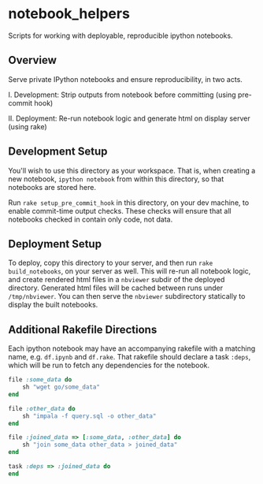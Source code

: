 notebook_helpers
============

Scripts for working with deployable, reproducible ipython notebooks.

## Overview

Serve private IPython notebooks and ensure reproducibility, in two acts.

I. Development: Strip outputs from notebook before committing (using pre-commit hook)

II. Deployment: Re-run notebook logic and generate html on display server (using rake)

## Development Setup

You'll wish to use this directory as your workspace. That is, when creating a new notebook,
`ipython notebook` from within this directory, so that notebooks are stored here.

Run `rake setup_pre_commit_hook` in this directory, on your dev machine, to enable commit-time
output checks. These checks will ensure that all notebooks checked in contain only code, not data.

## Deployment Setup

To deploy, copy this directory to your server, and then run `rake build_notebooks`, on your server
as well. This will re-run all notebook logic, and create rendered html files in a `nbviewer` subdir
of the deployed directory. Generated html files will be cached between runs under `/tmp/nbviewer`.
You can then serve the `nbviewer` subdirectory statically to display the built notebooks.

## Additional Rakefile Directions

Each ipython notebook may have an accompanying rakefile with a matching name,
e.g. `df.ipynb` and `df.rake`. That rakefile should declare a task `:deps`, which
will be run to fetch any dependencies for the notebook.

```ruby
file :some_data do
    sh "wget go/some_data"
end

file :other_data do
    sh "impala -f query.sql -o other_data"
end

file :joined_data => [:some_data, :other_data] do
    sh "join some_data other_data > joined_data"
end

task :deps => :joined_data do
end
```
